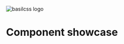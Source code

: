 ![basilcss logo](https://github.com/Basilcss/docs/raw/main/basilcss-transparent.png)

# Component showcase
